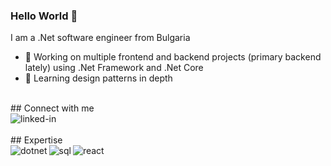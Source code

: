 ### Hello World 👋

I am a .Net software engineer from Bulgaria
- 🔭 Working on multiple frontend and backend projects (primary backend lately) using .Net Framework and .Net Core
- 🌱 Learning design patterns in depth
<br>
## Connect with me
<br>
<a href="https://www.linkedin.com/in/philip-gubanov-0147b8107/">
         <img align="left" alt="linked-in" src="https://img.shields.io/badge/linkedin-%230077B5.svg?&style=for-the-badge&logo=linkedin&logoColor=white"  />
 </a>

<br>
<br>
## Expertise
<div align="left" />
<img align="left" alt="dotnet" src="https://shields.io/badge/Framework-Core-green?logo=dotnet&style=for-the-badge" />
<img align="left" alt="sql" src="https://shields.io/badge/MS-SQL-blue?logo=microsoftsqlserver&style=for-the-badge" />
<img align="left" alt="react" src="https://shields.io/badge/react-red?logo=react&style=for-the-badge" />
<br>
<br>
